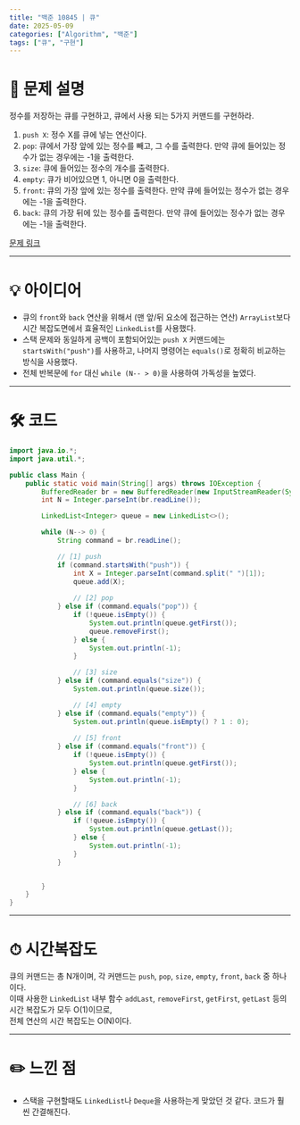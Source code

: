 ```yaml
---
title: "백준 10845 | 큐"
date: 2025-05-09
categories: ["Algorithm", "백준"]
tags: ["큐", "구현"]
---
```


# 📝 문제 설명

정수를 저장하는 큐를 구현하고, 큐에서 사용 되는 5가지 커맨드를 구현하라.
1. `push X`: 정수 X를 큐에 넣는 연산이다.
2. `pop`: 큐에서 가장 앞에 있는 정수를 빼고, 그 수를 출력한다. 만약 큐에 들어있는 정수가 없는 경우에는 -1을 출력한다.
3. `size`: 큐에 들어있는 정수의 개수를 출력한다.
4. `empty`: 큐가 비어있으면 1, 아니면 0을 출력한다.
5. `front`: 큐의 가장 앞에 있는 정수를 출력한다. 만약 큐에 들어있는 정수가 없는 경우에는 -1을 출력한다.
6. `back`: 큐의 가장 뒤에 있는 정수를 출력한다. 만약 큐에 들어있는 정수가 없는 경우에는 -1을 출력한다.

[문제 링크](https://www.acmicpc.net/problem/10845)

---

# 💡 아이디어

- 큐의 `front`와 `back` 연산을 위해서 (맨 앞/뒤 요소에 접근하는 연산) `ArrayList`보다 시간 복잡도면에서 효율적인 `LinkedList`를 사용했다.
- 스택 문제와 동일하게 공백이 포함되어있는 `push X` 커맨드에는 `startsWith("push")`를 사용하고, 나머지 명령어는 `equals()`로 정확히 비교하는 방식을 사용했다.
- 전체 반복문에 `for` 대신 `while (N-- > 0)`을 사용하여 가독성을 높였다.

---

# 🛠 코드

```java
import java.io.*;
import java.util.*;

public class Main {
    public static void main(String[] args) throws IOException {
        BufferedReader br = new BufferedReader(new InputStreamReader(System.in));
        int N = Integer.parseInt(br.readLine());

        LinkedList<Integer> queue = new LinkedList<>();

        while (N--> 0) {
            String command = br.readLine();

            // [1] push
            if (command.startsWith("push")) {
                int X = Integer.parseInt(command.split(" ")[1]);
                queue.add(X);
                
                // [2] pop
            } else if (command.equals("pop")) {
                if (!queue.isEmpty()) {
                    System.out.println(queue.getFirst());
                    queue.removeFirst();
                } else {
                    System.out.println(-1);
                }

                // [3] size
            } else if (command.equals("size")) {
                System.out.println(queue.size());

                // [4] empty
            } else if (command.equals("empty")) {
                System.out.println(queue.isEmpty() ? 1 : 0);
                
                // [5] front
            } else if (command.equals("front")) {
                if (!queue.isEmpty()) {
                    System.out.println(queue.getFirst());
                } else {
                    System.out.println(-1);
                }

                // [6] back
            } else if (command.equals("back")) {
                if (!queue.isEmpty()) {
                    System.out.println(queue.getLast());
                } else {
                    System.out.println(-1);
                }
            }


        }
    }
}
```

---

# ⏱ 시간복잡도
큐의 커맨드는 총 N개이며, 각 커맨드는 `push`, `pop`, `size`, `empty`, `front`, `back` 중 하나이다.  
이때 사용한 `LinkedList` 내부 함수 `addLast`, `removeFirst`, `getFirst`, `getLast` 등의 시간 복잡도가 모두 O(1)이므로,  
전체 연산의 시간 복잡도는 O(N)이다.  

---

# ✏️ 느낀 점

- 스택을 구현할때도 `LinkedList`나 `Deque`을 사용하는게 맞았던 것 같다. 코드가 훨씬 간결해진다.
